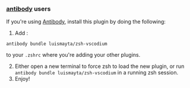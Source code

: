 <!-- Space: Projects -->
<!-- Parent: ZshVscodium -->
<!-- Title: Installation Antibody ZshVscodium -->
<!-- Label: ZshVscodium -->
<!-- Label: Project -->
<!-- Label: Installation -->
<!-- Include: docs/disclaimer.md -->
<!-- Include: ac:toc -->

### [antibody](https://github.com/getantibody/antibody) users

If you're using [Antibody](https://github.com/getantibody/antibody), install this plugin by doing the following:

1. Add :

```{.sourceCode .bash}
antibody bundle luismayta/zsh-vscodium
```

to your `.zshrc` where you're adding your other plugins.

2. Either open a new terminal to force zsh to load the new plugin, or run `antibody bundle luismayta/zsh-vscodium` in a running zsh session.
3. Enjoy!
